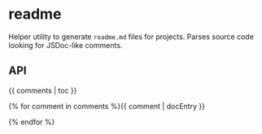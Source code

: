 # readme

Helper utility to generate `readme.md` files for projects.
Parses source code looking for JSDoc-like comments.

## API

{{ comments | toc }}

{% for comment in comments %}{{ comment | docEntry }}

{% endfor %}
